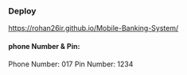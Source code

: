 ### Deploy 

https://rohan26ir.github.io/Mobile-Banking-System/

#### phone Number & Pin:
Phone Number: 017
Pin Number: 1234
